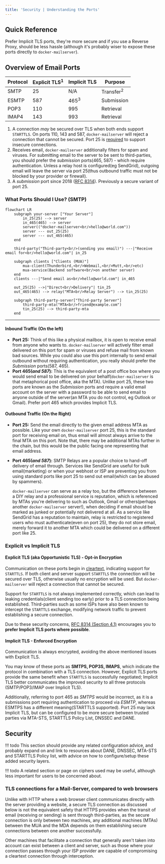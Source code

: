 ```yaml
---
title: 'Security | Understanding the Ports'
---
```


## Quick Reference

Prefer Implicit TLS ports, they're more secure and if you use a Reverse Proxy, should be less hassle (although it's probably wiser to expose these ports directly to `docker-mailserver`).

## Overview of Email Ports

| Protocol | Explicit TLS<sup>1</sup> | Implicit TLS    | Purpose              |
|----------|--------------------------|-----------------|----------------------|
| SMTP     | 25                       | N/A             | Transfer<sup>2</sup> |
| ESMTP    | 587                      | 465<sup>3</sup> | Submission           |
| POP3     | 110                      | 995             | Retrieval            |
| IMAP4    | 143                      | 993             | Retrieval            |

1. A connection *may* be secured over TLS when both ends support `STARTTLS`. On ports 110, 143 and 587, `docker-mailserver` will reject a connection that cannot be secured. Port 25 is [required][ref-port25-mandatory] to support insecure connections.
2. Receives email, `docker-mailserver` additionally filters for spam and viruses. For submitting email to the server to be sent to third-parties, you should prefer the *submission* ports(465, 587) - which require authentication. Unless a relay host is configured(eg SendGrid), outgoing email will leave the server via port 25(thus outbound traffic must not be blocked by your provider or firewall).
3. A *submission* port since 2018 ([RFC 8314][rfc-8314]). Previously a secure variant of port 25.

### What Ports Should I Use? (SMTP)

```mermaid
flowchart LR
    subgraph your-server ["Your Server"]
        in_25(25) --> server
        in_465(465) --> server
        server(("docker-mailserver<br/>hello@world.com"))
        server --- out_25(25)
        server --- out_465(465)
    end

    third-party("Third-party<br/>(sending you email)") ---|"Receive email for<br/>hello@world.com"| in_25

    subgraph clients ["Clients (MUA)"]
        mua-client(Thunderbird,<br/>Webmail,<br/>Mutt,<br/>etc)
        mua-service(Backend software<br/>on another server)
    end
    clients ---|"Send email as<br/>hello@world.com"| in_465

    out_25(25) -->|"Direct<br/>Delivery"| tin_25
    out_465(465) --> relay("MTA<br/>Relay Server") --> tin_25(25)

    subgraph third-party-server["Third-party Server"]
        third-party-mta("MTA<br/>friend@example.com")
        tin_25(25) --> third-party-mta
    end
```

---

#### Inbound Traffic (On the left)

- **Port 25:** Think of this like a physical mailbox, it is open to receive email from anyone who wants to. `docker-mailserver` will actively filter email delivered on this port for spam or viruses and refuse mail from known bad sources. While you could also use this port internally to send email outbound without requiring authentication, you really should prefer the *Submission* ports(587, 465).
- **Port 465(*and 587*):** This is the equivalent of a post office box where you would send email to be delivered on your behalf(`docker-mailserver` is that metaphorical post office, aka the MTA). Unlike port 25, these two ports are known as the *Submission* ports and require a valid email account on the server with a password to be able to send email to anyone outside of the server(an MTA you do not control, eg Outlook or Gmail). Prefer port 465 which provides Implicit TLS.

#### Outbound Traffic (On the Right)

- **Port 25:** Send the email directly to the given email address MTA as possible. Like your own `docker-mailserver` port 25, this is the standard port for receiving email on, thus email will almost always arrive to the final MTA on this port. Note that, there may be additional MTAs further in the chain, but this would be the public facing one representing that email address.
- **Port 465(*and 587*):** SMTP Relays are a popular choice to hand-off delivery of email through. Services like SendGrid are useful for bulk email(marketing) or when your webhost or ISP are preventing you from using standard ports like port 25 to send out email(which can be abused by spammers). 
  
  `docker-mailserver` can serve as a relay too, but the difference between a DIY relay and a professional service is reputation, which is referenced by MTAs you're delivering to such as Outlook, Gmail or others(perhaps another `docker-mailserver` server!), when deciding if email should be marked as junked or potentially not delivered at all. As a service like SendGrid has a reputation to maintain, relay is restricted to registered users who must authenticate(even on port 25), they do not store email, merely forward it to another MTA which could be delivered on a different port like 25.

### Explicit vs Implicit TLS

#### Explicit TLS (aka Opportunistic TLS) - Opt-in Encryption

Communication on these ports begin in [cleartext][ref-clear-vs-plain], indicating support for `STARTTLS`. If both client and server support `STARTTLS` the connection will be secured over TLS, otherwise usually no encryption will be used. But `docker-mailserver` will reject a connection that cannot be secured.

Support for `STARTTLS` is not always implemented correctly, which can lead to leaking credentials(client sending too early) prior to a TLS connection being established. Third-parties such as some ISPs have also been known to intercept the `STARTTLS` exchange, modifying network traffic to prevent establishing a secure connection.

Due to these security concerns, [RFC 8314 (Section 4.1)][rfc-8314-s41] encourages you to **prefer Implicit TLS ports where possible**. 

#### Implicit TLS - Enforced Encryption

Communication is always encrypted, avoiding the above mentioned issues with Explicit TLS.

You may know of these ports as **SMTPS, POP3S, IMAPS**, which indicate the protocol in combination with a TLS connection. However, Explicit TLS ports provide the same benefit when `STARTTLS` is successfully negotiated; Implicit TLS better communicates the improved security to all three protocols (SMTP/POP3/IMAP over Implicit TLS).

Additionally, referring to port 465 as *SMTPS* would be incorrect, as it is a submissions port requiring authentication to proceed via *ESMTP*, whereas ESMTPS has a different meaning(STARTTLS supported). Port 25 may lack Implicit TLS, but can be configured to be more secure between trusted parties via MTA-STS, STARTTLS Policy List, DNSSEC and DANE.

## Security

!!! todo
    This section should provide any related configuration advice, and probably expand on and link to resources about DANE, DNSSEC, MTA-STS and STARTTLS Policy list, with advice on how to configure/setup these added security layers.

!!! todo
    A related section or page on ciphers used may be useful, although less important for users to be concerned about.

### TLS connections for a Mail-Server, compared to web browsers

Unlike with HTTP where a web browser client communicates directly with the server providing a website, a secure TLS connection as discussed below is not the equivalent safety that HTTPS provides when the transit of email (receiving or sending) is sent through third-parties, as the secure connection is only between two machines, any additional machines (MTAs) between the MUA and the MDA depends on them establishing secure connections between one another successfully.

Other machines that facilitate a connection that generally aren't taken into account can exist between a client and server, such as those where your connection passes through your ISP provider are capable of compromising a cleartext connection through interception.

[ref-clear-vs-plain]: https://www.denimgroup.com/resources/blog/2007/10/cleartext-vs-pl
[ref-port25-mandatory]: https://serverfault.com/questions/623692/is-it-still-wrong-to-require-starttls-on-incoming-smtp-messages
[rfc-8314]: https://tools.ietf.org/html/rfc8314
[rfc-8314-s41]: https://tools.ietf.org/html/rfc8314#section-4.1
